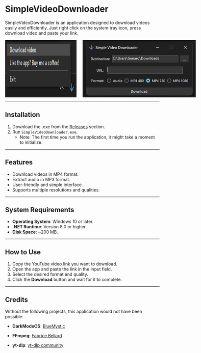 # **SimpleVideoDownloader**

SimpleVideoDownloader is an application designed to download videos easily and efficiently. Just right click on the system tray icon, press download video and paste your link.

<p align="center" style="display: flex; justify-content: middle; align-items: middle; gap: 20px; margin: 0;">
  <img src="Program.png" alt="Program Screenshot" style="border: none; margin: 0;" />
  <img src="Window.png" alt="Window Screenshot" style="border: none; margin: 0;" />
</p>


---

## **Installation**
1. Download the .exe from the [Releases](https://github.com/GenaroDS/SimpleVideoDownloader/releases) section.
2. Run `SimpleVideoDownloader.exe`. 
   - Note: The first time you run the application, it might take a moment to initialize.

---

## **Features**
- Download videos in MP4 format.
- Extract audio in MP3 format.
- User-friendly and simple interface.
- Supports multiple resolutions and qualities.

---

## **System Requirements**
- **Operating System**: Windows 10 or later.
- **.NET Runtime**: Version 8.0 or higher.
- **Disk Space**: ~200 MB.

---

## **How to Use**
1. Copy the YouTube video link you want to download.
2. Open the app and paste the link in the input field.
3. Select the desired format and quality.
4. Click the **Download** button and wait for it to complete.

---

## **Credits**

Without the following projects, this application would not have been possible:

- **DarkModeCS**: [BlueMystic](https://github.com/BlueMystical/Dark-Mode-Forms) 

- **FFmpeg**: [Fabrice Bellard](https://bellard.org/) 

- **yt-dlp**:  [yt-dlp community](https://github.com/yt-dlp/yt-dlp) 
